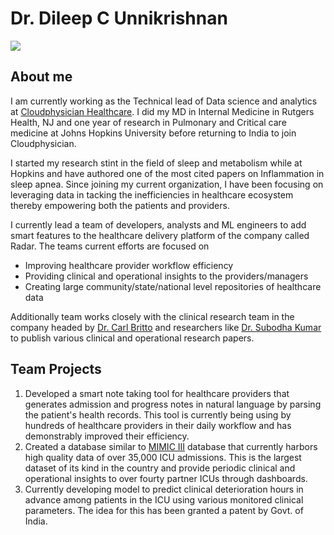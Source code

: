 Dr. Dileep C Unnikrishnan
============

![](images/DSC_6621.jpg)

About me
------------

I am currently working as the Technical lead of Data science and analytics at [Cloudphysician Healthcare](https://cloudphysician.net/). 
I did my MD in Internal Medicine in Rutgers Health, NJ and one year of research in Pulmonary and Critical 
care medicine at Johns Hopkins University before returning to India to join Cloudphysician.

I started my research stint in the field of sleep and metabolism while at Hopkins and have authored one of the most cited 
papers on Inflammation in sleep apnea. Since joining my current organization, I have been focusing on 
leveraging data in tacking the inefficiencies in healthcare ecosystem thereby empowering both the patients and
providers.

I currently lead a team of developers, analysts and ML engineers to add smart features to the healthcare delivery
platform of the company called Radar. The teams current efforts are focused on 
* Improving healthcare provider workflow efficiency
* Providing clinical and operational insights to the providers/managers
* Creating large community/state/national level repositories of healthcare data

Additionally team works closely with the clinical research team in the company headed by [Dr. Carl Britto](https://www.linkedin.com/in/carl-britto-77399650/) 
and researchers like [Dr. Subodha Kumar](https://en.wikipedia.org/wiki/Subodha_Kumar) to publish various clinical and 
operational research papers.

Team Projects
------------
1. Developed a smart note taking tool for healthcare providers that generates admission and progress notes in natural 
language by parsing the patient's health records. This tool is currently being using by hundreds of healthcare providers in their 
daily workflow and has demonstrably improved their efficiency. 
2. Created a database similar to [MIMIC III](https://physionet.org/content/mimiciii-demo/1.4/) database that currently harbors high quality 
data of over 35,000 ICU admissions. This is the largest dataset of its kind in the country and provide periodic clinical and operational 
insights to over fourty partner ICUs through dashboards.
3. Currently developing model to predict clinical deterioration hours in advance among patients in the ICU using various monitored clinical 
parameters. The idea for this has been granted a patent by Govt. of India. 









